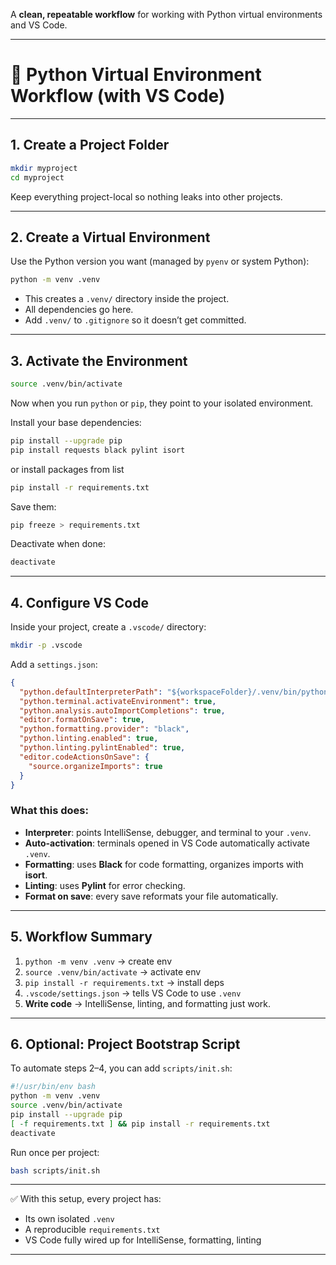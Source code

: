 A **clean, repeatable workflow** for working with Python virtual environments and VS Code.

---

# 🔹 Python Virtual Environment Workflow (with VS Code)

---

## **1. Create a Project Folder**

```bash
mkdir myproject
cd myproject
```

Keep everything project-local so nothing leaks into other projects.

---

## **2. Create a Virtual Environment**

Use the Python version you want (managed by `pyenv` or system Python):

```bash
python -m venv .venv
```

- This creates a `.venv/` directory inside the project.
- All dependencies go here.
- Add `.venv/` to `.gitignore` so it doesn’t get committed.

---

## **3. Activate the Environment**

```bash
source .venv/bin/activate
```

Now when you run `python` or `pip`, they point to your isolated environment.

Install your base dependencies:

```bash
pip install --upgrade pip
pip install requests black pylint isort
```

or install packages from list

```bash
pip install -r requirements.txt
```

Save them:

```bash
pip freeze > requirements.txt
```

Deactivate when done:

```bash
deactivate
```

---

## **4. Configure VS Code**

Inside your project, create a `.vscode/` directory:

```bash
mkdir -p .vscode
```

Add a `settings.json`:

```json
{
  "python.defaultInterpreterPath": "${workspaceFolder}/.venv/bin/python",
  "python.terminal.activateEnvironment": true,
  "python.analysis.autoImportCompletions": true,
  "editor.formatOnSave": true,
  "python.formatting.provider": "black",
  "python.linting.enabled": true,
  "python.linting.pylintEnabled": true,
  "editor.codeActionsOnSave": {
    "source.organizeImports": true
  }
}
```

### What this does:

- **Interpreter**: points IntelliSense, debugger, and terminal to your `.venv`.
- **Auto-activation**: terminals opened in VS Code automatically activate `.venv`.
- **Formatting**: uses **Black** for code formatting, organizes imports with **isort**.
- **Linting**: uses **Pylint** for error checking.
- **Format on save**: every save reformats your file automatically.

---

## **5. Workflow Summary**

1. `python -m venv .venv` → create env
2. `source .venv/bin/activate` → activate env
3. `pip install -r requirements.txt` → install deps
4. `.vscode/settings.json` → tells VS Code to use `.venv`
5. **Write code** → IntelliSense, linting, and formatting just work.

---

## **6. Optional: Project Bootstrap Script**

To automate steps 2–4, you can add `scripts/init.sh`:

```bash
#!/usr/bin/env bash
python -m venv .venv
source .venv/bin/activate
pip install --upgrade pip
[ -f requirements.txt ] && pip install -r requirements.txt
deactivate
```

Run once per project:

```bash
bash scripts/init.sh
```

---

✅ With this setup, every project has:

- Its own isolated `.venv`
- A reproducible `requirements.txt`
- VS Code fully wired up for IntelliSense, formatting, linting

---
